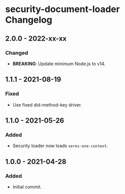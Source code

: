 # security-document-loader Changelog

## 2.0.0 - 2022-xx-xx

### Changed
- **BREAKING**: Update minimum Node.js to v14.

## 1.1.1 - 2021-08-19

### Fixed
- Use fixed did-method-key driver.

## 1.1.0 - 2021-05-26

### Added
- Security loader now loads `veres-one-context`.

## 1.0.0 - 2021-04-28

### Added
- Initial commit.
